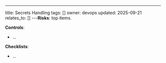 ---
title: Secrets Handling
tags: []
owner: devops
updated: 2025-09-21
relates_to: []
---**Risks**: top items.

**Controls**:
- …

**Checklists**:
- …